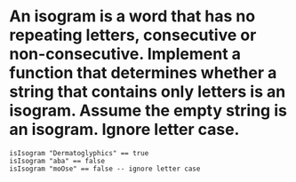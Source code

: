 # An isogram is a word that has no repeating letters, consecutive or non-consecutive. Implement a function that determines whether a string that contains only letters is an isogram. Assume the empty string is an isogram. Ignore letter case.
```
isIsogram "Dermatoglyphics" == true
isIsogram "aba" == false
isIsogram "moOse" == false -- ignore letter case
```